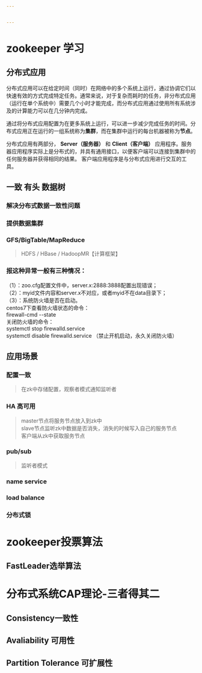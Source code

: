 ```yaml
---


---
```


<h1 id="zookeeper-学习">zookeeper 学习</h1>
<h2 id="分布式应用">分布式应用</h2>
<p>分布式应用可以在给定时间（同时）在网络中的多个系统上运行，通过协调它们以快速有效的方式完成特定任务。通常来说，对于复杂而耗时的任务，非分布式应用（运行在单个系统中）需要几个小时才能完成，而分布式应用通过使用所有系统涉及的计算能力可以在几分钟内完成。</p>
<p>通过将分布式应用配置为在更多系统上运行，可以进一步减少完成任务的时间。分布式应用正在运行的一组系统称为<strong>集群</strong>，而在集群中运行的每台机器被称为<strong>节点</strong>。</p>
<p>分布式应用有两部分， <strong>Server（服务器）</strong> 和 <strong>Client（客户端）</strong> 应用程序。服务器应用程序实际上是分布式的，并具有通用接口，以便客户端可以连接到集群中的任何服务器并获得相同的结果。  客户端应用程序是与分布式应用进行交互的工具。</p>
<h2 id="一致-有头-数据树">一致 有头 数据树</h2>
<h3 id="解决分布式数据一致性问题">解决分布式数据一致性问题</h3>
<h3 id="提供数据集群">提供数据集群</h3>
<h3 id="gfsbigtablemapreduce">GFS/BigTable/MapReduce</h3>
<blockquote>
<p>HDFS / HBase / HadoopMR【计算框架】</p>
</blockquote>
<h3 id="报这种异常一般有三种情况：">报这种异常一般有三种情况：</h3>
<p>（1）：zoo.cfg配置文件中，server.x:2888:3888配置出现错误；<br>
（2）：myid文件内容和server.x不对应，或者myid不在data目录下；<br>
（3）：系统防火墙是否在启动。<br>
centos7下查看防火墙状态的命令：<br>
firewall-cmd  --state<br>
关闭防火墙的命令：<br>
systemctl  stop firewalld.service<br>
systemctl disable firewalld.service   （禁止开机启动，永久关闭防火墙）</p>
<h2 id="应用场景">应用场景</h2>
<h3 id="配置一致">配置一致</h3>
<blockquote>
<p>在zk中存储配置，观察者模式通知监听者</p>
</blockquote>
<h3 id="ha-高可用">HA 高可用</h3>
<blockquote>
<p>master节点将服务节点放入到zk中<br>
slave节点监听zk中数据是否消失，消失的时候写入自己的服务节点<br>
客户端从zk中获取服务节点</p>
</blockquote>
<h3 id="pubsub">pub/sub</h3>
<blockquote>
<p>监听者模式</p>
</blockquote>
<h3 id="name-service">name service</h3>
<h3 id="load-balance">load balance</h3>
<h3 id="分布式锁">分布式锁</h3>
<h1 id="zookeeper投票算法">zookeeper投票算法</h1>
<h2 id="fastleader选举算法">FastLeader选举算法</h2>
<h1 id="分布式系统cap理论-三者得其二">分布式系统CAP理论-三者得其二</h1>
<h2 id="consistency一致性">Consistency一致性</h2>
<h2 id="avaliability-可用性">Avaliability 可用性</h2>
<h2 id="partition-tolerance-可扩展性">Partition Tolerance 可扩展性</h2>

